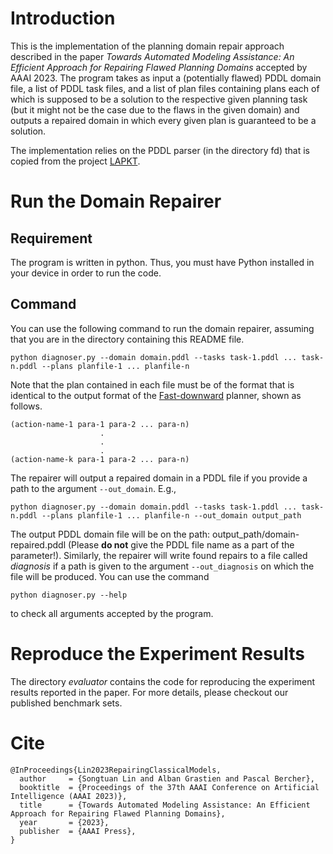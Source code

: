 # Introduction
This is the implementation of the planning domain repair approach described in the paper *Towards Automated Modeling Assistance: An Efficient Approach for Repairing Flawed Planning Domains* accepted by AAAI 2023. The program takes as input a (potentially flawed) PDDL domain file, a list of PDDL task files, and a list of plan files containing plans each of which is supposed to be a solution to the respective given planning task (but it might not be the case due to the flaws in the given domain) and outputs a repaired domain in which every given plan is guaranteed to be a solution.

The implementation relies on the PDDL parser (in the directory fd) that is copied from the project [LAPKT](https://github.com/LAPKT-dev/LAPKT-public/). 

# Run the Domain Repairer

## Requirement

The program is written in python. Thus, you must have Python installed in your device in order to run the code.

## Command

You can use the following command to run the domain repairer, assuming that you are in the directory containing this README file. 

```
python diagnoser.py --domain domain.pddl --tasks task-1.pddl ... task-n.pddl --plans planfile-1 ... planfile-n
```

Note that the plan contained in each file must be of the format that is identical to the output format of the [Fast-downward](https://github.com/aibasel/downward) planner, shown as follows.

```
(action-name-1 para-1 para-2 ... para-n)
                    .
                    .
                    .
(action-name-k para-1 para-2 ... para-n)
```

The repairer will output a repaired domain in a PDDL file if you provide a path to the argument `--out_domain`. E.g.,
```
python diagnoser.py --domain domain.pddl --tasks task-1.pddl ... task-n.pddl --plans planfile-1 ... planfile-n --out_domain output_path
```
The output PDDL domain file will be on the path: output_path/domain-repaired.pddl (Please **do not** give the PDDL file name as a part of the parameter!). Similarly, the repairer will write found repairs to a file called *diagnosis* if a path is given to the argument `--out_diagnosis` on which the file will be produced. You can use the command
```
python diagnoser.py --help
```
to check all arguments accepted by the program.

# Reproduce the Experiment Results

The directory *evaluator* contains the code for reproducing the experiment results reported in the paper. For more details, please checkout our published benchmark sets.

# Cite
```
@InProceedings{Lin2023RepairingClassicalModels,
  author     = {Songtuan Lin and Alban Grastien and Pascal Bercher},
  booktitle  = {Proceedings of the 37th AAAI Conference on Artificial Intelligence (AAAI 2023)},
  title      = {Towards Automated Modeling Assistance: An Efficient Approach for Repairing Flawed Planning Domains},
  year       = {2023},
  publisher  = {AAAI Press},
}
```

<!-- The directory diagnoser_lifted contains the implementation for lifted domains with *negative* preconditions. Notably, the implementation
relies on the PDDL parser which is initially developed in the [Fast-downward planner](https://github.com/aibasel/downward) and then refined in the project [**LAPKT**](https://github.com/LAPKT-dev/LAPKT-public/). Thus, in order to run the implementation, you shall first copy the parser code from [LAPKT](https://github.com/LAPKT-dev/LAPKT-public/) to the directory diagnoser_lifted, which can be done as follows, assuming that you are in the directory containing this README file.

```
git clone https://github.com/LAPKT-dev/LAPKT-public.git
cp -r LAPKT-public/2.0/external/fd diagnoser_lifted/.
```

The domain repairer can then be run by executing the script diagnoser.py in diagnoser_lifted, which takes three command-line arguments: --domain, --task, and --plan. The argument --domain specifies the path to the pddl domain file, --task specifies the path to the pddl task file, and --plan specifies the path to the file containing the input plan. For instance, the below commands run the repairer, assuming that the files domain.pddl, task.pddl, and sas_plan are in the directory diagnoser_lifted.
```
cd diagnoser_lifted
python diagnoser.py --domain domain.pddl --task task.pddl --plan sas_plan 
```
In particular, the format of the plan written in the file sas_plan should align with the output format of the [Fast Downward](https://www.fast-downward.org/) planner.

# Reproducing the Experiment Results
You can reproduce the experiment results reported in the paper by following the instructions below.

## Unzip the Benchmark Sets
In order to reproduce the experiment results, you shall first unzip the benchmark sets. 
Due to the large size of the benchmark sets, they are zipped separately. You can unzip the benchmark sets via the following commands. Note that the commands only work if you place all zipped benchmark set files in the *parent directory* of the current directory:
```
mkdir benchmarks_G1
mkdir benchmarks_G2
unzip -q ../benchmarks_G1_part1.zip -d benchmarks_G1
unzip -q ../benchmarks_G1_part2.zip -d benchmarks_G1
unzip -q ../benchmarks_G2.zip -d benchmarks_G2
```

## Structure of the Benchmark Sets
There are two benchmark sets, $\mathcal{G}_{1}$ and $\mathcal{G}_{2}$. $\mathcal{G}_{1}$ consists of domain repair problem instances where each flawed domain is associated with *one* planning task, and $\mathcal{G}_{2}$ consists of instances where each flawed domain corresponds to *multiple* planning tasks. After unzipping the benchmark sets by following the previous commands, the structure of these two sets will be as follows:
```bash
|-- benchamrks_G1
|   |-- domain_1
|   |   |-- task_1
|   |   |   |-- err-rate-0.1
|   |   |   |   |-- domain.pddl
|   |   |   |   |-- fuzz_ops.txt
|   |   |   |-- err-rate-0.3
|   |   |   |   |-- domain.pddl
|   |   |   |   |-- fuzz_ops.txt
|   |   |   |-- err-rate-0.5
|   |   |   |   |-- domain.pddl
|   |   |   |   |-- fuzz_ops.txt
|   |   |   |-- task_file.pddl
|   |   |   |-- sas_plan
|   |   |-- task_2
|   |   |   |-- ...
|   |   |   |
|   |   |   |-- ...   
│   |-- domain_2
|   |   |-- ...
|   |   |
|   |   |-- ...
|   |
|   |-- ...
```

```
|-- benchamrks_G2
|   |-- domain_1
|   |   |-- err-rate-0.1
|   |   |   |-- domain.pddl
|   |   |   |-- fuzz_ops.txt
|   |   |-- err-rate-0.3
|   |   |   |-- domain.pddl
|   |   |   |-- fuzz_ops.txt
|   |   |-- err-rate-0.5
|   |   |   |-- domain.pddl
|   |   |   |-- fuzz_ops.txt
│   │   |-- task_1
|   |   |   |-- task_file.pddl
|   |   |   |-- sas_plan
|   |   |-- task_2
|   |   |   |-- task_file.pddl
|   |   |   |-- sas_plan   
│   |-- domain_2
|   |   |-- ...
|   |   |
|   |   |-- ...
|   |-- ...
```
In both benchmark sets, a directory err-rate-X (where X is 0.1, 0.3, or 0.5) contains a domain PDDL file of the respective error rate (see the paper for how errors are introduced to the domain model) together with a fuzz_ops.txt file indicating what errors are introduced. In each task directory (in both benchmark sets), the file sas_plan in each directory is the solution plan to the respective planning task found by invoking the planner Fast-downward.

## Reproducing the Results
The empirical evaluation on the benchmark set $\mathcal{G}_{1}$ can be run by executing the script main.py in the directory diagnoser_lifted. In particular, in order to let the evaluation run successfully, you shall have the package **tqdm** in your Python environment, which can be installed via the following command:
```
pip install tqdm
```
The following commands run the main.py script by specifying 
the path to the benchmark set and the instances to be repaired that are of a certain error rate (0.5 in this example). Notebly, the main.py script also requires that the folder **fd** should be corrected copied from [LAPKT](https://github.com/LAPKT-dev/LAPKT-public/).
```
cd diagnoser_lifted
python main.py --benchamrk_dir ../benchmark_G1 --err_rate 0.5
``` 
This command will produce two files, domain_repaired.pddl and diagnosis.txt, in **each** err-rate-0.5 directory in the benchmark set $\mathcal{G}_{1}$.  domain_repaired.pddl is the PDDL file for the repaired domain, and diagnosis.txt contains the found diagnosis together with the runtime for that.

Similarly, the experiment results on the benchmark set $\mathcal{G}_{2}$ can be reproduced by running the script **main_mult.py** with similar arguments. E.g.,
```
cd diagnoser_lifted
python main_mult.py -benchamrk_dir ../benchmark_G2 --err_rate 0.5
```

Further, you could use the code in the (Jupyter) Notebook in each benchmark directory, **collect_data.ipynb**, to collect and plot the runtime information for the empirical evaluation.

# Generate Your Own Benchmark Set of Flawed Domain
The directory **fuzzer** contains the python scripts for generating flawed domains. The scripts **main.py** and **main_neg_prec.py** generate a benchmark set of flawed domains where each flawed domain is associated with one planning task by randomly introducing errors to correct domains without and with negative preconditions, respectively. Both scripts take three positional command line arguments:

+ benchmark_dir: The directory of the correct domains. In our evaluation, we used the [Fast-downward Problem Suite](https://github.com/aibasel/downward-benchmarks).  
+ output_dir: The directory where the flawed domains are produced.
+ err_rate: The error rate introduced to the correct domains (see our main paper for how an error rate is defined).

The scripts also accept the path to the Fast-downward planner executable as an optional argument. If this argument is provided, the scripts will call Fast-downward to find the respective plans as well.

For instance, if you have the Fast-downward Problem Suite in *this* directory, the following command will produce a benchmark set of flawed domains without negative preconditions in the directory **benchmarks_example** where each flawed domain is associated with one planning task and of error rate 0.5.
```
python main.py downward_problem_suite benchmarks_example 0.5
```  

Similarly, the scripts **main_mult.py** and **main_mult_neg_prec.py** will produce a benchmark set where each flawed domain is associated with *multiple* planning tasks and accept the same command line arguments as the previous two.  -->